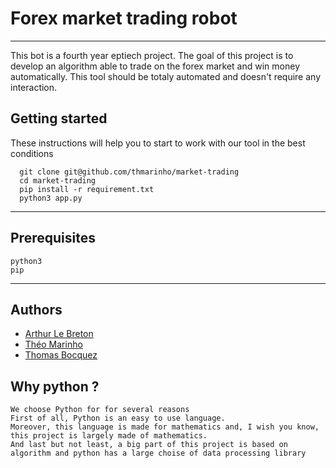 # Forex market trading robot

---
This bot is a fourth year eptiech project.
The goal of this project is to develop an algorithm able to trade on the forex market and win money automatically.
This tool should be totaly automated and doesn't require any interaction.

## Getting started
These instructions will help you to start to work with our tool in the best conditions
```
  git clone git@github.com/thmarinho/market-trading
  cd market-trading
  pip install -r requirement.txt
  python3 app.py
```
---
## Prerequisites
```
python3
pip
```
---
## Authors
* [Arthur Le Breton](arthut.le-breton@epitech.eu)
* [Théo Marinho](theo.marinho@epitech.eu)
* [Thomas Bocquez](thomas.bocquez@eptiech.eu)

## Why python ?
```
We choose Python for for several reasons
First of all, Python is an easy to use language.
Moreover, this language is made for mathematics and, I wish you know, this project is largely made of mathematics.
And last but not least, a big part of this project is based on algorithm and python has a large choise of data processing library
```